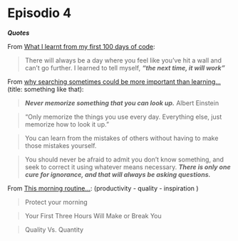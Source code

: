 # Episodio 4

***Quotes***

From [What I learnt from my first 100 days of code]:

> There will always be a day where you feel like you’ve hit a wall and can’t go further. I learned to tell myself, ***“the next time, it will work”***

From [why searching sometimes could be more important than learning...] (title: something like that):

> ***Never memorize something that you can look up.*** Albert Einstein

> “Only memorize the things you use every day. Everything else, just memorize how to look it up.”

> You can learn from the mistakes of others without having to make those mistakes yourself.

> You should never be afraid to admit you don’t know something, and seek to correct it using whatever means necessary.
***There is only one cure for ignorance, and that will always be asking questions.***

From [This morning routine...]: (productivity - quality - inspiration )

> Protect your morning

> Your First Three Hours Will Make or Break You

> Quality Vs. Quantity



[What I learnt from my first 100 days of code]: <https://medium.freecodecamp.com/what-i-learned-from-my-first-100daysofcode-13ac805ff0a9>

[why searching sometimes could be more important than learning...]: <https://medium.freecodecamp.com/google-not-learn-not-why-searching-can-be-better-than-knowing-79838f7a0f06>

[This morning routine...]: <https://journal.thriveglobal.com/this-morning-routine-will-save-you-20-hours-per-week-4ee620a3b135>

